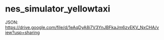 # nes_simulator_yellowtaxi
 JSON: https://drive.google.com/file/d/1eAqDyA8i7V3YnJBFkaJm6zvEKV_NxCHA/view?usp=sharing 
